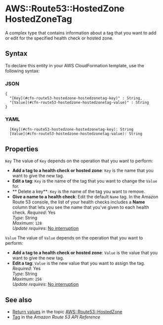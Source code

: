 # AWS::Route53::HostedZone HostedZoneTag<a name="aws-properties-route53-hostedzone-hostedzonetag"></a>

A complex type that contains information about a tag that you want to add or edit for the specified health check or hosted zone\.

## Syntax<a name="aws-properties-route53-hostedzone-hostedzonetag-syntax"></a>

To declare this entity in your AWS CloudFormation template, use the following syntax:

### JSON<a name="aws-properties-route53-hostedzone-hostedzonetag-syntax.json"></a>

```
{
  "[Key](#cfn-route53-hostedzone-hostedzonetag-key)" : String,
  "[Value](#cfn-route53-hostedzone-hostedzonetag-value)" : String
}
```

### YAML<a name="aws-properties-route53-hostedzone-hostedzonetag-syntax.yaml"></a>

```
  [Key](#cfn-route53-hostedzone-hostedzonetag-key): String
  [Value](#cfn-route53-hostedzone-hostedzonetag-value): String
```

## Properties<a name="aws-properties-route53-hostedzone-hostedzonetag-properties"></a>

`Key`  <a name="cfn-route53-hostedzone-hostedzonetag-key"></a>
The value of `Key` depends on the operation that you want to perform:  
+  **Add a tag to a health check or hosted zone**: `Key` is the name that you want to give the new tag\.
+  **Edit a tag**: `Key` is the name of the tag that you want to change the `Value` for\.
+  ** Delete a key**: `Key` is the name of the tag you want to remove\.
+  **Give a name to a health check**: Edit the default `Name` tag\. In the Amazon Route 53 console, the list of your health checks includes a **Name** column that lets you see the name that you've given to each health check\.
*Required*: Yes  
*Type*: String  
*Maximum*: `128`  
*Update requires*: [No interruption](https://docs.aws.amazon.com/AWSCloudFormation/latest/UserGuide/using-cfn-updating-stacks-update-behaviors.html#update-no-interrupt)

`Value`  <a name="cfn-route53-hostedzone-hostedzonetag-value"></a>
The value of `Value` depends on the operation that you want to perform:  
+  **Add a tag to a health check or hosted zone**: `Value` is the value that you want to give the new tag\.
+  **Edit a tag**: `Value` is the new value that you want to assign the tag\.
*Required*: Yes  
*Type*: String  
*Maximum*: `256`  
*Update requires*: [No interruption](https://docs.aws.amazon.com/AWSCloudFormation/latest/UserGuide/using-cfn-updating-stacks-update-behaviors.html#update-no-interrupt)

## See also<a name="aws-properties-route53-hostedzone-hostedzonetag--seealso"></a>
+  [Return values](https://docs.aws.amazon.com/AWSCloudFormation/latest/UserGuide/aws-resource-route53-hostedzone.html#aws-resource-route53-hostedzone-return-values) in the topic [AWS::Route53::HostedZone](https://docs.aws.amazon.com/AWSCloudFormation/latest/UserGuide/aws-resource-route53-hostedzone.html) 
+  [Tag](https://docs.aws.amazon.com/Route53/latest/APIReference/API_Tag.html) in the *Amazon Route 53 API Reference*